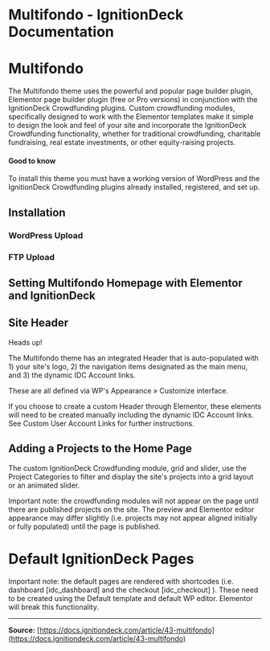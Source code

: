 # Multifondo - IgnitionDeck Documentation

# Multifondo

[](javascript:window.print())
The Multifondo theme uses the powerful and popular page builder plugin, Elementor page builder plugin (free or Pro versions) in conjunction with the IgnitionDeck Crowdfunding plugins. Custom crowdfunding modules, specifically designed to work with the Elementor templates make it simple to design the look and feel of your site and incorporate the IgnitionDeck Crowdfunding functionality, whether for traditional crowdfunding, charitable fundraising, real estate investments, or other equity-raising projects.

#### Good to know

To install this theme you must have a working version of WordPress and the IgnitionDeck Crowdfunding plugins already installed, registered, and set up.

## Installation

### WordPress Upload

### FTP Upload

## Setting Multifondo Homepage with Elementor and IgnitionDeck

## Site Header

Heads up!

The Multifondo theme has an integrated Header that is auto-populated with 1) your site's logo, 2) the navigation items designated as the main menu, and 3) the dynamic IDC Account links.

These are all defined via WP's Appearance » Customize interface.

If you choose to create a custom Header through Elementor, these elements will need to be created manually including the dynamic IDC Account links. See Custom User Account Links for further instructions.

## Adding a Projects to the Home Page

The custom IgnitionDeck Crowdfunding module, grid and slider, use the Project Categories to filter and display the site's projects into a grid layout or an animated slider.

Important note: the crowdfunding modules will not appear on the page until there are published projects on the site. The preview and Elementor editor appearance may differ slightly (i.e. projects may not appear aligned initially or fully populated) until the page is published.

# Default IgnitionDeck Pages

Important note: the default pages are rendered with shortcodes (i.e. dashboard [idc_dashboard] and the checkout [idc_checkout] ). These need to be created using the Default template and default WP editor. Elementor will break this functionality.



---
**Source:** [https://docs.ignitiondeck.com/article/43-multifondo](https://docs.ignitiondeck.com/article/43-multifondo)
